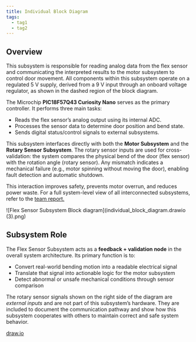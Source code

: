 ```yaml
---
title: Individual Block Diagram
tags:
  - tag1
  - tag2
---
```


## Overview

This subsystem is responsible for reading analog data from the flex sensor and communicating the interpreted results to the motor subsystem to control door movement. All components within this subsystem operate on a regulated 5 V supply, derived from a 9 V input through an onboard voltage regulator, as shown in the dashed region of the block diagram.

The Microchip **PIC18F57Q43 Curiosity Nano** serves as the primary controller. It performs three main tasks:

- Reads the flex sensor’s analog output using its internal ADC.
- Processes the sensor data to determine door position and bend state.
- Sends digital status/control signals to external subsystems.

This subsystem interfaces directly with both the **Motor Subsystem** and the **Rotary Sensor Subsystem**. The rotary sensor inputs are used for cross-validation: the system compares the physical bend of the door (flex sensor) with the rotation angle (rotary sensor). Any mismatch indicates a mechanical failure (e.g., motor spinning without moving the door), enabling fault detection and automatic shutdown.

This interaction improves safety, prevents motor overrun, and reduces power waste. For a full system-level view of all interconnected subsystems, refer to the [team report.](https://egr304-2025-f-103.github.io)

![Flex Sensor Subsystem Block diagram](individual_block_diagram.drawio (3).png)

## Subsystem Role

The Flex Sensor Subsystem acts as a **feedback + validation node** in the overall system architecture. Its primary function is to:

- Convert real-world bending motion into a readable electrical signal
- Translate that signal into actionable logic for the motor subsystem
- Detect abnormal or unsafe mechanical conditions through sensor comparison

The rotary sensor signals shown on the right side of the diagram are _external inputs_ and are not part of this subsystem’s hardware. They are included to document the communication pathway and show how this subsystem cooperates with others to maintain correct and safe system behavior.

[draw.io](https://drive.google.com/file/d/1aowyaz1jB5e_mhioJ-Hf5ubIlwDby4pD/view?usp=sharing)
